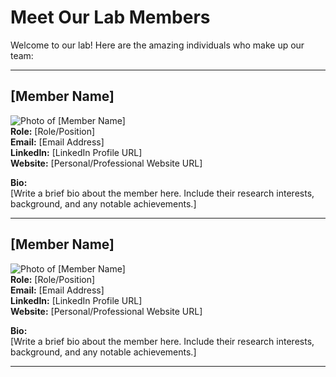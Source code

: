 # Meet Our Lab Members

Welcome to our lab! Here are the amazing individuals who make up our team:

---

## [Member Name]
![Photo of [Member Name]](photo_url_here)  
**Role:** [Role/Position]  
**Email:** [Email Address]  
**LinkedIn:** [LinkedIn Profile URL]  
**Website:** [Personal/Professional Website URL]  

**Bio:**  
[Write a brief bio about the member here. Include their research interests, background, and any notable achievements.]

---

## [Member Name]
![Photo of [Member Name]](photo_url_here)  
**Role:** [Role/Position]  
**Email:** [Email Address]  
**LinkedIn:** [LinkedIn Profile URL]  
**Website:** [Personal/Professional Website URL]  

**Bio:**  
[Write a brief bio about the member here. Include their research interests, background, and any notable achievements.]

---
